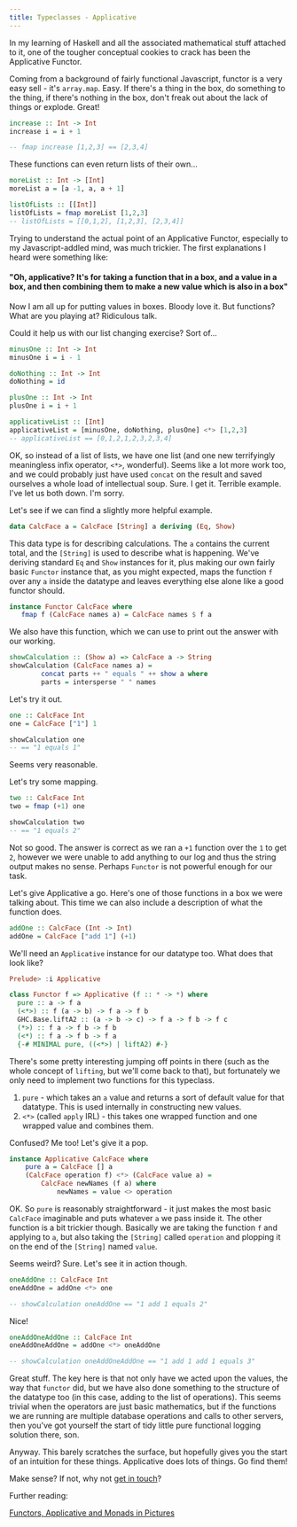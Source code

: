 ```yaml
---
title: Typeclasses - Applicative
---
```


In my learning of Haskell and all the associated mathematical stuff attached to it, one of the tougher conceptual cookies to crack has been the Applicative Functor.

Coming from a background of fairly functional Javascript, functor is a very easy sell - it's `array.map`. Easy. If there's a thing in the box, do something to the thing, if there's nothing in the box, don't freak out about the lack of things or explode. Great!

```haskell
increase :: Int -> Int
increase i = i + 1

-- fmap increase [1,2,3] == [2,3,4]
```

These functions can even return lists of their own...

```haskell
moreList :: Int -> [Int]
moreList a = [a -1, a, a + 1]
```

```haskell
listOfLists :: [[Int]]
listOfLists = fmap moreList [1,2,3]
-- listOfLists = [[0,1,2], [1,2,3], [2,3,4]]
```

Trying to understand the actual point of an Applicative Functor, especially to my Javascript-addled mind, was much trickier. The first explanations I heard were something like:

#### "Oh, applicative? It's for taking a function that in a box, and a value in a box, and then combining them to make a new value which is also in a box"

Now I am all up for putting values in boxes. Bloody love it. But functions? What are you playing at? Ridiculous talk.

Could it help us with our list changing exercise? Sort of...

```haskell
minusOne :: Int -> Int
minusOne i = i - 1

doNothing :: Int -> Int
doNothing = id

plusOne :: Int -> Int
plusOne i = i + 1

applicativeList :: [Int]
applicativeList = [minusOne, doNothing, plusOne] <*> [1,2,3]
-- applicativeList == [0,1,2,1,2,3,2,3,4]
```

OK, so instead of a list of lists, we have one list (and one new terrifyingly meaningless infix operator, `<*>`, wonderful). Seems like a lot more work too, and we could probably just have used `concat` on the result and saved ourselves a whole load of intellectual soup. Sure. I get it. Terrible example. I've let us both down. I'm sorry.

Let's see if we can find a slightly more helpful example.

```haskell
data CalcFace a = CalcFace [String] a deriving (Eq, Show)
```

This data type is for describing calculations. The `a` contains the current total, and the `[String]` is used to describe what is happening. We've deriving standard `Eq` and `Show` instances for it, plus making our own fairly basic `Functor` instance that, as you might expected, maps the function `f` over any `a` inside the datatype and leaves everything else alone like a good functor should.

```haskell
instance Functor CalcFace where
   fmap f (CalcFace names a) = CalcFace names $ f a
```

We also have this function, which we can use to print out the answer with our working.

```haskell
showCalculation :: (Show a) => CalcFace a -> String
showCalculation (CalcFace names a) =
        concat parts ++ " equals " ++ show a where
        parts = intersperse " " names
```

Let's try it out.

```haskell
one :: CalcFace Int
one = CalcFace ["1"] 1

showCalculation one
-- == "1 equals 1"
```

Seems very reasonable.

Let's try some mapping.

```haskell
two :: CalcFace Int
two = fmap (+1) one

showCalculation two
-- == "1 equals 2"
```

Not so good. The answer is correct as we ran a `+1` function over the `1` to get `2`, however we were unable to add anything to our log and thus the string output makes no sense. Perhaps `Functor` is not powerful enough for our task.

Let's give Applicative a go. Here's one of those functions in a box we were talking about. This time we can also include a description of what the function does.

```haskell
addOne :: CalcFace (Int -> Int)
addOne = CalcFace ["add 1"] (+1)
```

We'll need an `Applicative` instance for our datatype too. What does that look like?

```haskell
Prelude> :i Applicative
```

```haskell
class Functor f => Applicative (f :: * -> *) where
  pure :: a -> f a
  (<*>) :: f (a -> b) -> f a -> f b
  GHC.Base.liftA2 :: (a -> b -> c) -> f a -> f b -> f c
  (*>) :: f a -> f b -> f b
  (<*) :: f a -> f b -> f a
  {-# MINIMAL pure, ((<*>) | liftA2) #-}
```

There's some pretty interesting jumping off points in there (such as the whole concept of `lifting`, but we'll come back to that), but fortunately we only need to implement two functions for this typeclass.

1. `pure` - which takes an `a` value and returns a sort of default value for that datatype. This is used internally in constructing new values.
2. `<*>` (called `apply` IRL) - this takes one wrapped function and one wrapped value and combines them.

Confused? Me too! Let's give it a pop.

```haskell
instance Applicative CalcFace where
    pure a = CalcFace [] a
    (CalcFace operation f) <*> (CalcFace value a) =
        CalcFace newNames (f a) where
            newNames = value <> operation
```

OK. So `pure` is reasonably straightforward - it just makes the most basic `CalcFace` imaginable and puts whatever `a` we pass inside it. The other function is a bit trickier though. Basically we are taking the function `f` and applying to `a`, but also taking the `[String]` called `operation` and plopping it on the end of the `[String]` named `value`.

Seems weird? Sure. Let's see it in action though.

```haskell
oneAddOne :: CalcFace Int
oneAddOne = addOne <*> one

-- showCalculation oneAddOne == "1 add 1 equals 2"
```

Nice!

```haskell
oneAddOneAddOne :: CalcFace Int
oneAddOneAddOne = addOne <*> oneAddOne

-- showCalculation oneAddOneAddOne == "1 add 1 add 1 equals 3"
```

Great stuff. The key here is that not only have we acted upon the values, the way that `functor` did, but we have also done something to the structure of the datatype too (in this case, adding to the list of operations). This seems trivial when the operators are just basic mathematics, but if the functions we are running are multiple database operations and calls to other servers, then you've got yourself the start of tidy little pure functional logging solution there, son.

Anyway. This barely scratches the surface, but hopefully gives you the start of an intuition for these things. Applicative does lots of things. Go find them!

Make sense? If not, why not [get in touch](/contact.html)?

Further reading:

[Functors, Applicative and Monads in Pictures](http://adit.io/posts/2013-04-17-functors,_applicatives,_and_monads_in_pictures.html)
